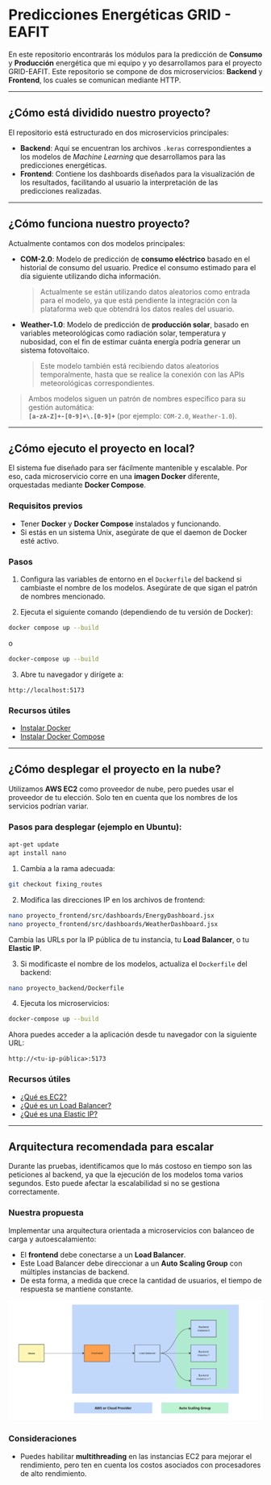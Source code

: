 # Predicciones Energéticas GRID - EAFIT

En este repositorio encontrarás los módulos para la predicción de **Consumo** y **Producción** energética que mi equipo y yo desarrollamos para el proyecto GRID-EAFIT. Este repositorio se compone de dos microservicios: **Backend** y **Frontend**, los cuales se comunican mediante HTTP.

---

## ¿Cómo está dividido nuestro proyecto?

El repositorio está estructurado en dos microservicios principales:

- **Backend**: Aquí se encuentran los archivos `.keras` correspondientes a los modelos de *Machine Learning* que desarrollamos para las predicciones energéticas.
- **Frontend**: Contiene los dashboards diseñados para la visualización de los resultados, facilitando al usuario la interpretación de las predicciones realizadas.

---

## ¿Cómo funciona nuestro proyecto?

Actualmente contamos con dos modelos principales:

- **COM-2.0**: Modelo de predicción de **consumo eléctrico** basado en el historial de consumo del usuario. Predice el consumo estimado para el día siguiente utilizando dicha información.

  > Actualmente se están utilizando datos aleatorios como entrada para el modelo, ya que está pendiente la integración con la plataforma web que obtendrá los datos reales del usuario.

- **Weather-1.0**: Modelo de predicción de **producción solar**, basado en variables meteorológicas como radiación solar, temperatura y nubosidad, con el fin de estimar cuánta energía podría generar un sistema fotovoltaico.

  > Este modelo también está recibiendo datos aleatorios temporalmente, hasta que se realice la conexión con las APIs meteorológicas correspondientes.

> Ambos modelos siguen un patrón de nombres específico para su gestión automática:  
**`[a-zA-Z]+-[0-9]+\.[0-9]+`** (por ejemplo: `COM-2.0`, `Weather-1.0`).

---

## ¿Cómo ejecuto el proyecto en local?

El sistema fue diseñado para ser fácilmente mantenible y escalable. Por eso, cada microservicio corre en una **imagen Docker** diferente, orquestadas mediante **Docker Compose**.

### Requisitos previos

- Tener **Docker** y **Docker Compose** instalados y funcionando.
- Si estás en un sistema Unix, asegúrate de que el daemon de Docker esté activo.

### Pasos

1. Configura las variables de entorno en el `Dockerfile` del backend si cambiaste el nombre de los modelos. Asegúrate de que sigan el patrón de nombres mencionado.

2. Ejecuta el siguiente comando (dependiendo de tu versión de Docker):

```bash
docker compose up --build
```

o

```bash
docker-compose up --build
```

3. Abre tu navegador y dirígete a:

```
http://localhost:5173
```

### Recursos útiles

- [Instalar Docker](https://docs.docker.com/engine/install/)
- [Instalar Docker Compose](https://docs.docker.com/compose/install/)

---

## ¿Cómo desplegar el proyecto en la nube?

Utilizamos **AWS EC2** como proveedor de nube, pero puedes usar el proveedor de tu elección. Solo ten en cuenta que los nombres de los servicios podrían variar.

### Pasos para desplegar (ejemplo en Ubuntu):

```bash
apt-get update
apt install nano
```

1. Cambia a la rama adecuada:

```bash
git checkout fixing_routes
```

2. Modifica las direcciones IP en los archivos de frontend:

```bash
nano proyecto_frontend/src/dashboards/EnergyDashboard.jsx
nano proyecto_frontend/src/dashboards/WeatherDashboard.jsx
```

Cambia las URLs por la IP pública de tu instancia, tu **Load Balancer**, o tu **Elastic IP**.

3. Si modificaste el nombre de los modelos, actualiza el `Dockerfile` del backend:

```bash
nano proyecto_backend/Dockerfile
```

4. Ejecuta los microservicios:

```bash
docker-compose up --build
```

Ahora puedes acceder a la aplicación desde tu navegador con la siguiente URL:

```
http://<tu-ip-pública>:5173
```

### Recursos útiles

- [¿Qué es EC2?](https://docs.aws.amazon.com/AWSEC2/latest/UserGuide/concepts.html)
- [¿Qué es un Load Balancer?](https://aws.amazon.com/elasticloadbalancing/)
- [¿Qué es una Elastic IP?](https://docs.aws.amazon.com/AWSEC2/latest/UserGuide/elastic-ip-addresses-eip.html)

---

## Arquitectura recomendada para escalar

Durante las pruebas, identificamos que lo más costoso en tiempo son las peticiones al backend, ya que la ejecución de los modelos toma varios segundos. Esto puede afectar la escalabilidad si no se gestiona correctamente.

### Nuestra propuesta

Implementar una arquitectura orientada a microservicios con balanceo de carga y autoescalamiento:

- El **frontend** debe conectarse a un **Load Balancer**.
- Este Load Balancer debe direccionar a un **Auto Scaling Group** con múltiples instancias de backend.
- De esta forma, a medida que crece la cantidad de usuarios, el tiempo de respuesta se mantiene constante.

![Arquitectura propuesta](arquitectura.jpg)
### Consideraciones

- Puedes habilitar **multithreading** en las instancias EC2 para mejorar el rendimiento, pero ten en cuenta los costos asociados con procesadores de alto rendimiento.

